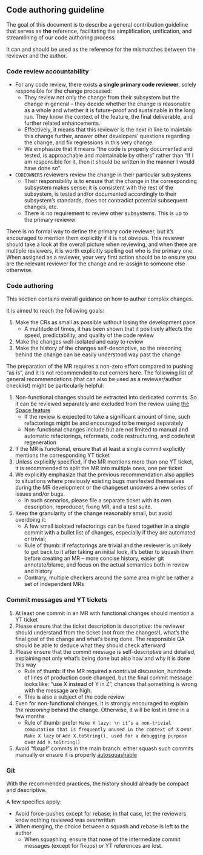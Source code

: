 ## Code authoring guideline

The goal of this document is to describe a general contribution guideline that serves as **the** reference, facilitating the simplification, unification, and streamlining of our code authoring process.

It can and should be used as the reference for the mismatches between the reviewer and the author.

### Code review accountability

* For any code review, there exists **a single primary code reviewer**, solely responsible for the change processed:
  - They review not only the change from their subsystem but the change in general – they decide whether the change is reasonable as a whole and whether it is future-proof and sustainable in the long run. They know the context of the feature, the final deliverable, and further related enhancements.
  - Effectively, it means that this reviewer is the next in line to maintain this change further, answer other developers’ questions regarding the change, and fix regressions in this very change.
  - We emphasize that it means “the code is properly documented and tested, is approachable and maintainable by others” rather than “If I am responsible for it, then it should be written in the manner I would have done so”.
* `CODEOWNERS` reviewers review the change in their particular subsystems
  - Their responsibility is to ensure that the change in the corresponding subsystem makes sense: it is consistent with the rest of the subsystem, is tested and/or documented accordingly to their subsystem’s standards, does not contradict potential subsequent changes, etc.
  - There is no requirement to review other subsystems. This is up to the primary reviewer

There is no formal way to define the primary code reviewer, but it’s encouraged to mention them explicitly if it is not obvious. This reviewer should take a look at the overall picture when reviewing, and when there are multiple reviewers, it is worth explicitly spelling out who is the primary one.
When assigned as a reviewer, your very first action should be to ensure you are the relevant reviewer for the change and re-assign to someone else otherwise.

### Code authoring

This section contains overall guidance on how to author complex changes.

It is aimed to reach the following goals:
1. Make the CRs as small as possible without losing the development pace. 
   - A multitude of times, it has been shown that it positively affects the speed, predictability, and quality of the code review
2. Make the changes well-isolated and easy to review
3. Make the history of the changes self-descriptive, so the reasoning behind the change can be easily understood way past the change

The preparation of the MR requires a non-zero effort compared to pushing “as is”, and it is not recommended to cut corners here.
The following list of general recommendations (that can also be used as a reviewer/author checklist) might be particularly helpful:

1. Non-functional changes should be extracted into dedicated commits. So it can be reviewed separately and excluded from the review using [the Space feature](https://resources.jetbrains.com/help/img/space/mergeRequestDefaultDiff.png)
    * If the review is expected to take a significant amount of time, such refactorings might be and encouraged to be merged separately
    * Non-functional changes include but are not limited to manual and automatic refactorings, reformats, code restructuring, and code/test regeneration
2. If the MR is functional, ensure that at least a single commit explicitly mentions the corresponding YT ticket
3. Unless explicitly specified, if the MR mentions more than one YT ticket, it is recommended to split the MR into multiple ones, one per ticket
4. We explicitly emphasize that the previous recommendation also applies to situations where previously existing bugs manifested themselves during the MR development or the changeset uncovers a new series of issues and/or bugs.
    * In such scenarios, please file a separate ticket with its own description, reproducer, fixing MR, and a test suite.
5. Keep the granularity of the change reasonably small, but avoid overdoing it:
    * A few small isolated refactorings can be fused together in a single commit with a bullet list of changes, especially if they are automated or trivial;
    * Rule of thumb: if refactorings are trivial and the reviewer is unlikely to get back to it after taking an initial look, it’s better to squash them before creating an MR – more concise history, easier git annotate/blame, and focus on the actual semantics both in review and history
    * Contrary, multiple checkers around the same area might be rather a set of independent MRs

### Commit messages and YT tickets

1. At least one commit in an MR with functional changes should mention a YT ticket
2. Please ensure that the ticket description is descriptive: the reviewer should understand from the ticket (not from the changes!), what’s the final goal of the change and what’s being done. The responsible QA should be able to deduce what they should check afterward
3. Please ensure that the commit message is self-descriptive and detailed, explaining not only what’s being done but also how and why it is done this way
    * Rule of thumb: if the MR required a nontrivial discussion, hundreds of lines of production code changed, but the final commit message looks like: “use X instead of Y in Z”, chances that something is wrong with the message are high.
    * This is also a subject of the code review
4. Even for non-functional changes, it is strongly encouraged to explain *the reasoning* behind the change. Otherwise, it will be lost in time in a few months
    * Rule of thumb: prefer `Make X lazy: \n it’s a non-trivial computation that is frequently unused in the context of X` over `Make X lazy` or `Add X.toString(), used for a debugging purpose` over `Add X.toString()`
5. Avoid “fixup!” commits in the main branch: either squash such commits manually or ensure it is properly [autosquashable](https://git-scm.com/docs/git-rebase#Documentation/git-rebase.txt---autosquash)


### Git

With the recommended practices, the history should already be compact and descriptive.

A few specifics apply:

* Avoid force-pushes except for rebase; in that case, let the reviewers know nothing reviewed was overwritten
* When merging, the choice between a squash and rebase is left to the author
    * When squashing, ensure that none of the intermediate commit messages (except for fixups) or YT references are lost.

